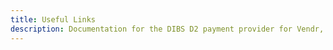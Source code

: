 ```yaml
---
title: Useful Links
description: Documentation for the DIBS D2 payment provider for Vendr, the eCommerce solution for Umbraco v8+
---
```


<work-in-progress />